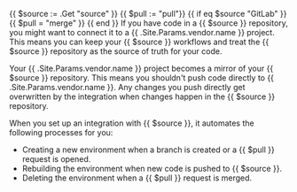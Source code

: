 {{ $source := .Get "source" }}
{{ $pull := "pull"}}
{{ if eq $source "GitLab" }}
  {{ $pull = "merge" }}
{{ end }}
If you have code in a {{ $source }} repository, you might want to connect it to a {{ .Site.Params.vendor.name }} project.
This means you can keep your {{ $source }} workflows
and treat the {{ $source }} repository as the source of truth for your code.

Your {{ .Site.Params.vendor.name }} project becomes a mirror of your {{ $source }} repository.
This means you shouldn't push code directly to {{ .Site.Params.vendor.name }}.
Any changes you push directly get overwritten by the integration when changes happen in the {{ $source }} repository.

When you set up an integration with {{ $source }},
it automates the following processes for you:

- Creating a new environment when a branch is created or a {{ $pull }} request is opened.
- Rebuilding the environment when new code is pushed to {{ $source }}.
- Deleting the environment when a {{ $pull }} request is merged.
